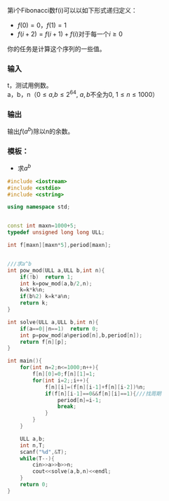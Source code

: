 第i个Fibonacci数f(i)可以以如下形式递归定义：
* $f(0)=0，f(1)=1$
* $f(i+2)=f(i+1)+f(i)$对于每一个$i\geq 0$

你的任务是计算这个序列的一些值。

### 输入
t，测试用例数。<br>
a，b，n（$0\leq a$,$b\leq2^{64}$, $a,b$不全为0,  $1\leq n \leq1000$）

### 输出
输出$f(a^{b})$除以n的余数。

### 模板：
* 求$a^{b}$

```cpp
#include <iostream>
#include <cstdio>
#include <cstring>

using namespace std;


const int maxn=1000+5;
typedef unsigned long long ULL;

int f[maxn][maxn*5],period[maxn];


///求a^b
int pow_mod(ULL a,ULL b,int n){
    if(!b)  return 1;
    int k=pow_mod(a,b/2,n);
    k=k*k%n;
    if(b%2) k=k*a%n;
    return k;
}

int solve(ULL a,ULL b,int n){
    if(a==0||n==1)  return 0;
    int p=pow_mod(a%period[n],b,period[n]);
    return f[n][p];
}

int main(){
    for(int n=2;n<=1000;n++){
        f[n][0]=0;f[n][1]=1;
        for(int i=2;;i++){
            f[n][i]=(f[n][i-1]+f[n][i-2])%n;
            if(f[n][i-1]==0&&f[n][i]==1){///找周期
                period[n]=i-1;
                break;
            }
        }
    }

    ULL a,b;
    int n,T;
    scanf("%d",&T);
    while(T--){
        cin>>a>>b>>n;
        cout<<solve(a,b,n)<<endl;
    }
    return 0;
}


```
